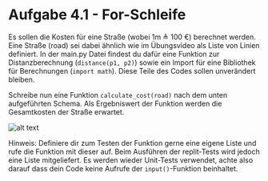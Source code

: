 # Aufgabe 4.1  - For-Schleife

Es sollen die Kosten für eine Straße (wobei 1m ≜ 100 €) berechnet werden. Eine Straße (road) sei dabei ähnlich wie im Übungsvideo als Liste von Linien definiert. In der main.py Datei findest du dafür eine Funktion zur Distanzberechnung (```distance(p1, p2)```) sowie ein Import für eine Bibliothek für Berechnungen (```import math```). Diese Teile des Codes sollen unverändert bleiben.

Schreibe nun eine Funktion ```calculate_cost(road)``` nach dem unten aufgeführten Schema. Als Ergebniswert der Funktion werden die Gesamtkosten der Straße erwartet.

  ![alt text](assets/Aufgabe_4_1.png)
  
Hinweis: Definiere dir zum Testen der Funktion gerne eine eigene Liste und rufe die Funktion mit dieser auf. Beim Ausführen der replit-Tests wird jedoch eine Liste mitgeliefert. Es werden wieder Unit-Tests verwendet, achte also darauf dass dein Code keine Aufrufe der ``input()``-Funktion beinhaltet.